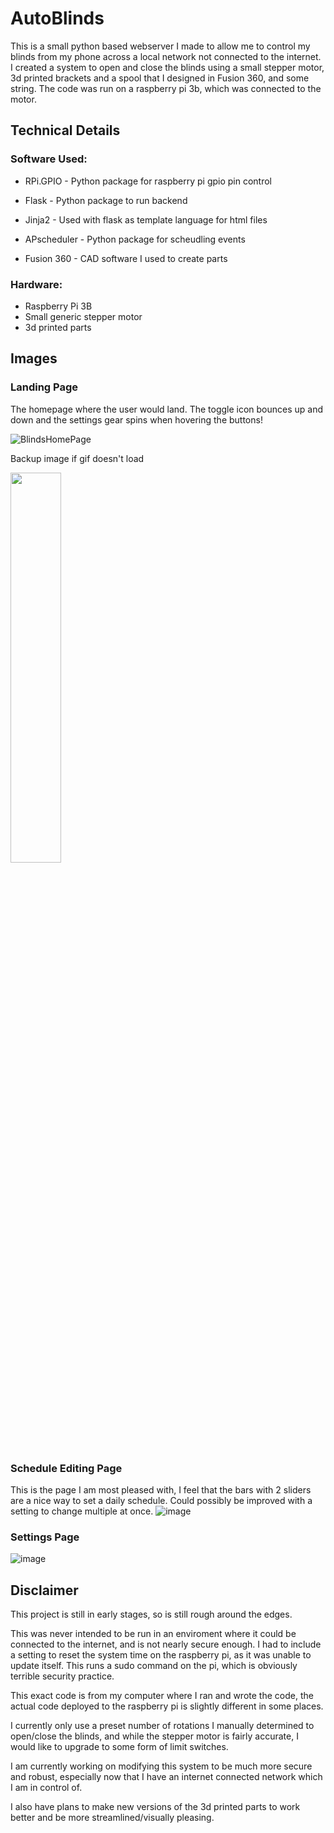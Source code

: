 # AutoBlinds
This is a small python based webserver I made to allow me to control my blinds from my phone across a local network not connected to the internet. 
I created a system to open and close the blinds using a small stepper motor, 3d printed brackets and a spool that I designed in Fusion 360, and some string.
The code was run on a raspberry pi 3b, which was connected to the motor.

## Technical Details
### Software Used:
- RPi.GPIO - Python package for raspberry pi gpio pin control
- Flask - Python package to run backend
- Jinja2 - Used with flask as template language for html files
- APscheduler - Python package for scheudling events

- Fusion 360 - CAD software I used to create parts

### Hardware:
- Raspberry Pi 3B
- Small generic stepper motor
- 3d printed parts

## Images
### Landing Page
The homepage where the user would land.
The toggle icon bounces up and down and the settings gear spins when hovering the buttons!

![BlindsHomePage](https://user-images.githubusercontent.com/38133364/201731430-bcdf8408-5346-4ae7-b47b-e12ee5c5af38.gif)

Backup image if gif doesn't load

<img src="https://user-images.githubusercontent.com/38133364/201730252-27e24f9a-0c54-40f6-b72b-b99c98e22234.png" width=40% height=40%>


### Schedule Editing Page
This is the page I am most pleased with, I feel that the bars with 2 sliders are a nice way to set a daily schedule. Could possibly be improved with a setting to change multiple at once.
![image](https://user-images.githubusercontent.com/38133364/201731722-65e97ea3-a3f8-4cfe-b9b9-f2d0b8a9bf5a.png)


### Settings Page
![image](https://user-images.githubusercontent.com/38133364/201731578-56551f0e-6d51-4f51-bb5b-129222b0b91f.png)



## Disclaimer
This project is still in early stages, so is still rough around the edges.

This was never intended to be run in an enviroment where it could be connected to the internet, and is not nearly secure enough. 
I had to include a setting to reset the system time on the raspberry pi, as it was unable to update itself. This runs a sudo command on the pi, which is obviously terrible security practice.

This exact code is from my computer where I ran and wrote the code, the actual code deployed to the raspberry pi is slightly different in some places.

I currently only use a preset number of rotations I manually determined to open/close the blinds, and while the stepper motor is fairly accurate, I would like to upgrade to some form of limit switches.

I am currently working on modifying this system to be much more secure and robust, especially now that I have an internet connected network which I am in control of.

I also have plans to make new versions of the 3d printed parts to work better and be more streamlined/visually pleasing. 

